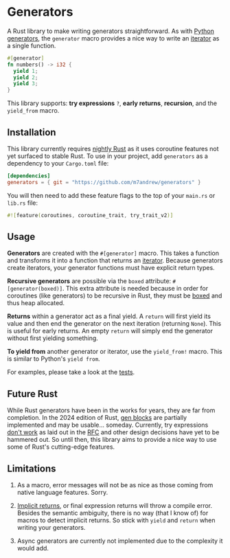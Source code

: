 
# Generators

A Rust library to make writing generators straightforward. As with [Python generators](https://www.geeksforgeeks.org/generators-in-python/), the `generator` macro provides a nice way to write an [iterator](https://doc.rust-lang.org/book/ch13-02-iterators.html) as a single function.

```rust
#[generator]
fn numbers() -> i32 {
  yield 1;
  yield 2;
  yield 3;
}
```

This library supports: **try expressions** `?`, **early returns**, **recursion**, and the `yield_from` macro.

## Installation

This library currently requires [nightly Rust](https://rust-lang.github.io/rustup/concepts/channels.html) as it uses coroutine features not yet surfaced to stable Rust. To use in your project, add `generators` as a dependency to your `Cargo.toml` file:

```toml
[dependencies]
generators = { git = "https://github.com/m7andrew/generators" }
```

You will then need to add these feature flags to the top of your `main.rs` or `lib.rs` file:

```rust
#![feature(coroutines, coroutine_trait, try_trait_v2)]
```

## Usage

**Generators** are created with the `#[generator]` macro. This takes a function and transforms it into a function that returns an [iterator](https://doc.rust-lang.org/book/ch13-02-iterators.html). Because generators create iterators, your generator functions must have explicit return types.

**Recursive generators** are possible via the `boxed` attribute: `#[generator(boxed)]`. This extra attribute is needed because in order for coroutines (like generators) to be recursive in Rust, they must be [boxed](https://doc.rust-lang.org/std/boxed/index.html) and thus heap allocated.

**Returns** within a generator act as a final yield. A `return` will first yield its value and then end the generator on the next iteration (returning `None`). This is useful for early returns. An empty `return` will simply end the generator without first yielding something.

**To yield from** another generator or iterator, use the `yield_from!` macro. This is similar to Python's `yield from`.

For examples, please take a look at the [tests](https://github.com/m7andrew/generators/blob/master/tests/tests.rs).

## Future Rust

While Rust generators have been in the works for years, they are far from completion. In the 2024 edition of Rust, [gen blocks](https://github.com/rust-lang/rust/issues/117078) are partially implemented and may be usable... someday. Currently, try expressions [don't work](https://github.com/rust-lang/rust/issues/117486) as laid out in the [RFC](https://github.com/rust-lang/rfcs/blob/master/text/3513-gen-blocks.md) and other design decisions have yet to be hammered out. So until then, this library aims to provide a nice way to use some of Rust's cutting-edge features.

## Limitations

1) As a macro, error messages will not be as nice as those coming from native language features. Sorry.

2) [Implicit returns](https://doc.rust-lang.org/book/ch03-03-how-functions-work.html#functions-with-return-values), or final expression returns will throw a compile error. Besides the semantic ambiguity, there is no way (that I know of) for macros to detect implicit returns. So stick with `yield` and `return` when writing your generators.

3) Async generators are currently not implemented due to the complexity it would add.
